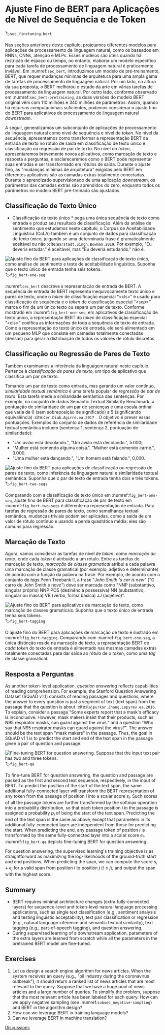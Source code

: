# Ajuste Fino de BERT para Aplicações de Nível de Sequência e de Token
:label:`sec_finetuning-bert`

Nas seções anteriores deste capítulo, projetamos diferentes modelos para aplicações de processamento de linguagem natural, como os baseados em RNNs, CNNs, atenção e MLPs.
Esses modelos são úteis quando há restrição de espaço ou tempo,
no entanto, elaborar um modelo específico para cada tarefa de processamento de linguagem natural é praticamente inviável.
Em :numref:`sec_bert`, introduzimos um modelo de pré-treinamento, BERT, que requer mudanças mínimas de arquitetura para uma ampla gama de tarefas de processamento de linguagem natural.
Por um lado, na altura da sua proposta, o BERT melhorou o estado da arte em várias tarefas de processamento de linguagem natural.
Por outro lado, conforme observado em :numref:`sec_bert-pretraining`, as duas versões do modelo BERT original vêm com 110 milhões e 340 milhões de parâmetros.
Assim, quando há recursos computacionais suficientes, podemos considerar o ajuste fino do BERT para aplicativos de processamento de linguagem natural *downstream*.

A seguir, generalizamos um subconjunto de aplicações de processamento de linguagem natural como nível de sequência e nível de *token*.
No nível da sequência, apresentamos como transformar a representação BERT da entrada de texto no rótulo de saída em classificação de texto único e classificação ou regressão de par de texto.
No nível do *token*, apresentaremos brevemente novos aplicativos, como marcação de texto e resposta a perguntas, e esclareceremos como o BERT pode representar suas entradas e ser transformado em rótulos de saída.
Durante o ajuste fino, as "mudanças mínimas de arquitetura" exigidas pelo BERT em diferentes aplicativos são as camadas extras totalmente conectadas.
Durante o aprendizado supervisionado de uma aplicação *downstream*, os parâmetros das camadas extras são aprendidos do zero, enquanto todos os parâmetros no modelo BERT pré-treinado são ajustados.


## Classificação de Texto Único

* Classificação de texto único * pega uma única sequência de texto como entrada e produz seu resultado de classificação.
Além da análise de sentimento que estudamos neste capítulo,
o Corpus de Aceitabilidade Linguística (CoLA)
também é um conjunto de dados para classificação de texto único,
julgando se uma determinada frase é gramaticalmente aceitável ou não :cite:`Warstadt.Singh.Bowman.2019`.
Por exemplo, "Eu deveria estudar." é aceitável, mas "Eu deveria estudando." não é.

![Ajuste fino do BERT para aplicações de classificação de texto único, como análise de sentimento e teste de aceitabilidade linguística. Suponha que o texto único de entrada tenha seis *tokens*.](../img/bert-one-seq.svg)
:label:`fig_bert-one-seq`

:numref:`sec_bert` descreve a representação de entrada de BERT.
A sequência de entrada de BERT representa inequivocamente texto único e pares de texto, onde o *token* de classificação especial “&lt;cls&gt;” é usado para classificação de sequência e o *token* de classificação especial “&lt;sep&gt;” marca o fim de um único texto ou separa um par de texto.
Conforme mostrado em :numref:`fig_bert-one-seq`, em aplicativos de classificação de texto único, a representação BERT do *token* de classificação especial “&lt;cls&gt;” codifica as informações de toda a sequência de texto de entrada.
Como a representação do texto único de entrada, ele será alimentado em um pequeno MLP que consiste em camadas totalmente conectadas (densas) para gerar a distribuição de todos os valores de rótulo discretos.


## Classificação ou Regressão de Pares de Texto


Também examinamos a inferência da linguagem natural neste capítulo.
Pertence à *classificação de pares de texto*, um tipo de aplicativo que classifica um par de texto.

Tomando um par de texto como entrada, mas gerando um valor contínuo, *similaridade textual semântica* é uma tarefa popular de *regressão de par de texto*.
Esta tarefa mede a similaridade semântica das sentenças.
Por exemplo, no conjunto de dados Semantic Textual Similarity Benchmark, a pontuação de similaridade de um par de sentenças é uma escala ordinal que varia de 0 (sem sobreposição de significado) a 5 (significando equivalência) :cite:`Cer.Diab.Agirre.ea.2017 `.
O objetivo é prever essas pontuações.
Exemplos do conjunto de dados de referência de similaridade textual semântica incluem (sentença 1, sentença 2, pontuação de similaridade):

* "Um avião está decolando.", "Um avião está decolando.", 5.000;
* "Mulher está comendo alguma coisa.", "Mulher está comendo carne.", 3.000;
* "Uma mulher está dançando.", "Um homem está falando.", 0,000.

![Ajuste fino do BERT para aplicações de classificação ou regressão de pares de texto, como inferência de linguagem natural e similaridade textual semântica. Suponha que o par de texto de entrada tenha dois e três *tokens*.](../img/bert-two-seqs.svg)
:label:`fig_bert-two-seqs`

Comparando com a classificação de texto único em :numref:`fig_bert-one-seq`,
ajuste fino de BERT para classificação de par de texto em :numref:`fig_bert-two-seqs`
é diferente na representação de entrada.
Para tarefas de regressão de pares de texto, como semelhança textual semântica,
mudanças triviais podem ser aplicadas, como a saída de um valor de rótulo contínuo
e usando a perda quadrática média: eles são comuns para regressão.


## Marcação de Texto

Agora, vamos considerar as tarefas de nível de *token*, como *marcação de texto*,
onde cada *token* é atribuído a um rótulo.
Entre as tarefas de marcação de texto, *marcação de classe gramatical* atribui a cada palavra uma marcação de classe gramatical (por exemplo, adjetivo e determinante) de acordo com a função da palavra na frase.
Por exemplo, de acordo com o conjunto de *tags* Penn Treebank II, a frase "*John Smith 's car is new*" ("O carro de John Smith é novo") deve ser marcada como
"NNP (substantivo, singular próprio) NNP POS (desinência possessiva) NN (substantivo, singular ou massa) VB (verbo, forma básica) JJ (adjetivo)".

![Ajuste fino do BERT para aplicativos de marcação de texto, como marcação de classes gramaticais. Suponha que o texto único de entrada tenha seis *tokens*.](../img/bert-tagging.svg)
:label:`fig_bert-tagging`

O ajuste fino do BERT para aplicações de marcação de texto é ilustrado em :numref:`fig_bert-tagging`.
Comparando com :numref:`fig_bert-one-seq`, a única distinção reside na marcação de texto, a representação BERT de *cada token* do texto de entrada é alimentado nas mesmas camadas extras totalmente conectadas para dar saída ao rótulo de o *token*, como uma *tag* de classe gramatical.



## Resposta a Perguntas

As another token-level application,
*question answering* reflects capabilities of reading comprehension.
For example,
the Stanford Question Answering Dataset (SQuAD v1.1)
consists of reading passages and questions,
where the answer to every question
is just a segment of text (text span) from the passage that the question is about :cite:`Rajpurkar.Zhang.Lopyrev.ea.2016`.
To explain,
consider a passage
"Some experts report that a mask's efficacy is inconclusive. However, mask makers insist that their products, such as N95 respirator masks, can guard against the virus."
and a question "Who say that N95 respirator masks can guard against the virus?".
The answer should be the text span "mask makers" in the passage.
Thus, the goal in SQuAD v1.1 is to predict the start and end of the text span in the passage given a pair of question and passage.

![Fine-tuning BERT for question answering. Suppose that the input text pair has two and three tokens.](../img/bert-qa.svg)
:label:`fig_bert-qa`

To fine-tune BERT for question answering,
the question and passage are packed as
the first and second text sequence, respectively,
in the input of BERT.
To predict the position of the start of the text span,
the same additional fully-connected layer will transform
the BERT representation of any token from the passage of position $i$
into a scalar score $s_i$.
Such scores of all the passage tokens
are further transformed by the softmax operation
into a probability distribution,
so that each token position $i$ in the passage is assigned
a probability $p_i$ of being the start of the text span.
Predicting the end of the text span
is the same as above, except that
parameters in its additional fully-connected layer
are independent from those for predicting the start.
When predicting the end,
any passage token of position $i$
is transformed by the same fully-connected layer
into a scalar score $e_i$.
:numref:`fig_bert-qa`
depicts fine-tuning BERT for question answering.

For question answering,
the supervised learning's training objective is as straightforward as
maximizing the log-likelihoods of the ground-truth start and end positions.
When predicting the span,
we can compute the score $s_i + e_j$ for a valid span
from position $i$ to position $j$ ($i \leq j$),
and output the span with the highest score.


## Summary

* BERT requires minimal architecture changes (extra fully-connected layers) for sequence-level and token-level natural language processing applications, such as single text classification (e.g., sentiment analysis and testing linguistic acceptability), text pair classification or regression (e.g., natural language inference and semantic textual similarity), text tagging (e.g., part-of-speech tagging), and question answering.
* During supervised learning of a downstream application, parameters of the extra layers are learned from scratch while all the parameters in the pretrained BERT model are fine-tuned.



## Exercises

1. Let us design a search engine algorithm for news articles. When the system receives an query (e.g., "oil industry during the coronavirus outbreak"), it should return a ranked list of news articles that are most relevant to the query. Suppose that we have a huge pool of news articles and a large number of queries. To simplify the problem, suppose that the most relevant article has been labeled for each query. How can we apply negative sampling (see :numref:`subsec_negative-sampling`) and BERT in the algorithm design?
1. How can we leverage BERT in training language models?
1. Can we leverage BERT in machine translation?

[Discussions](https://discuss.d2l.ai/t/396)
<!--stackedit_data:
eyJoaXN0b3J5IjpbMzE0NTcxNjYzLC0xODAxMTk4NjIsLTM3NT
kxMzg2MSwtNjM4MjE5NzMxXX0=
-->